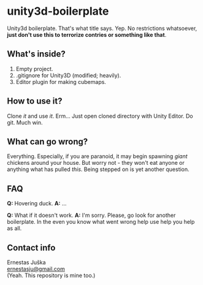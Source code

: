 unity3d-boilerplate
===========

Unity3d boilerplate. That's what title says. Yep. No restrictions whatsoever, **just don't use this to terrorize contries or something like that**.

What's inside?
-----------

1. Empty project.  
2. .gitignore for Unity3D (modified; heavily).  
3. Editor plugin for making cubemaps.  

How to use it?
-----------

Clone *it* and use *it*. Erm... Just open cloned directory with Unity Editor. Do git. Much win.

What can go wrong?
-----------

Everything. Especially, if you are paranoid, it may begin spawning *giant* chickens around your house. But worry not - they won't eat anyone or anything what has pulled *this*. Being stepped on is yet another question.

FAQ
-----------

**Q:** Hovering duck.
**A:** ...

**Q:** What if it doesn't work.
**A:** I'm sorry. Please, go look for another boilerplate. In the even you know what went wrong help use help you help as all.

Contact info
-----------

Ernestas Juška  
ernestasju@gmail.com  
(Yeah. This repository is mine too.)  
